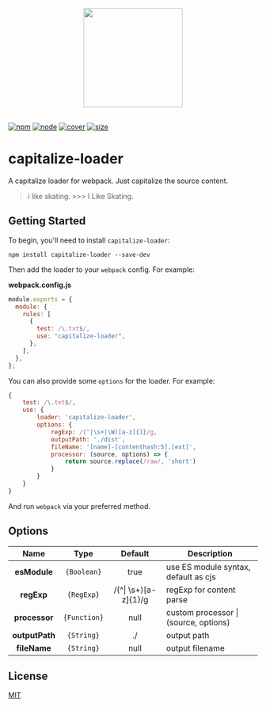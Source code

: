 <div align="center">
  <a href="https://github.com/webpack/webpack">
    <img width="200" height="200" src="https://webpack.js.org/assets/icon-square-big.svg">
  </a>
</div>
<br/>

[![npm][npm]][npm-url]
[![node][node]][node-url]
[![cover][cover]][cover-url]
[![size][size]][size-url]

# capitalize-loader

A capitalize loader for webpack. Just capitalize the source content.

> i like skating. >>> I Like Skating.

## Getting Started

To begin, you'll need to install `capitalize-loader`:

```console
npm install capitalize-loader --save-dev
```

Then add the loader to your `webpack` config. For example:

**webpack.config.js**

```js
module.exports = {
  module: {
    rules: [
      {
        test: /\.txt$/,
        use: "capitalize-loader",
      },
    ],
  },
};
```

You can also provide some `options` for the loader. For example:

```js
{
    test: /\.txt$/,
    use: {
        loader: 'capitalize-loader',
        options: {
            regExp: /(^|\s+|\W)[a-z]{1}/g,
            outputPath: './dist',
            fileName: '[name]-[contenthash:5].[ext]',
            processor: (source, options) => {
                return source.replace(/raw/, 'short')
            }
        }
    }
}
```

And run `webpack` via your preferred method.

## Options

|      Name      |     Type     |       Default        | Description                           |
| :------------: | :----------: | :------------------: | ------------------------------------- |
|  **esModule**  | `{Boolean}`  |         true         | use ES module syntax, default as cjs  |
|   **regExp**   |  `{RegExp}`  | /(^\| \s+)[a-z]{1}/g | regExp for content parse              |
| **processor**  | `{Function}` |         null         | custom processor \| (source, options) |
| **outputPath** |  `{String}`  |          ./          | output path                           |
|  **fileName**  |  `{String}`  |         null         | output filename                       |

## License

[MIT](./LICENSE)

[npm]: https://img.shields.io/badge/npm-v5.0.0-blue
[npm-url]: https://npmjs.com/package/capitalize-loader
[node]: https://img.shields.io/node/v/capitalize-loader.svg
[node-url]: https://nodejs.org
[cover]: https://codecov.io/gh/qinhua/capitalize-loader/branch/main/graph/badge.svg?token=KSB3Z41HLW
[cover-url]: https://codecov.io/gh/qinhua/capitalize-loader
[size]: https://packagephobia.now.sh/badge?p=capitalize-loader
[size-url]: https://packagephobia.now.sh/result?p=capitalize-loader
